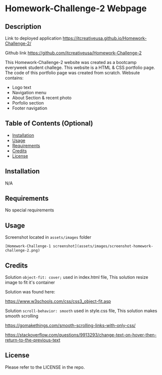 # Homework-Challenge-2 Webpage

## Description

Link to deployed application
https://itcreativeusa.github.io/Homework-Challenge-2/

Github link 
https://github.com/itcreativeusa/Homework-Challenge-2

This Homework-Challenge-2 website was created as a bootcamp everyweek student challege. This website is a HTML & CSS portfolio page. The code of this portfolio page was created from scratch.
Websute contains: 
- Logo text
- Navigation menu 
- About Section & recent photo 
- Porfolio section
- Footer navigation

## Table of Contents (Optional)

- [Installation](#installation)
- [Usage](#usage)
- [Requirements](#requirements)
- [Credits](#credits)
- [License](#license)

## Installation

N/A

## Requirements

No special requirements

## Usage

Screenshot located in ``` assets/images ``` folder

 
    [Homework-Challenge-1 screenshot](assets/images/screenshot-homework-challenge-2.png)
   

## Credits

Solution ``` object-fit: cover; ``` used in index.html file,
This solution resize image to fit it's container

Solution was found here:

https://www.w3schools.com/css/css3_object-fit.asp

Solution ```scroll-behavior: smooth``` used in style.css file,
This solution makes smooth scrolling

https://gomakethings.com/smooth-scrolling-links-with-only-css/


https://stackoverflow.com/questions/9913293/change-text-on-hover-then-return-to-the-previous-text

## License

Please refer to the LICENSE in the repo.



